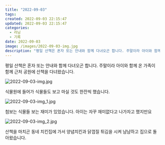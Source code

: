 ```yaml
---
title: "2022-09-03"
tags:
created: 2022-09-03 22:15:47
updated: 2022-09-03 22:15:47
categories:
  - 러닝
  - 기록
date: 2022-09-03
image: /images/2022-09-03-img.jpg
description: "평일 산책은 혼자 또는 안내와 함께 다녀오곤 합니다. 주말이라 아이와 함께 온 가족이 함께 근처 공원에 산책을 다녀왔습니다. 식물원에 들어가 식물들도 보고 마실 것도 한잔씩 했습니다. 첨보는 식물들 보는 재미가 있었습니다. 아이는 자꾸 재미없다고 나가자고 했지만요 산책을 마치곤 동네 치"
---
```


평일 산책은 혼자 또는 안내와 함께 다녀오곤 합니다.
주말이라 아이와 함께 온 가족이 함께 근처 공원에 산책을 다녀왔습니다.

 
 ![2022-09-03-img.jpg](/images/2022-09-03-img.jpg)
 
 

식물원에 들어가 식물들도 보고 마실 것도 한잔씩 했습니다.

 
 ![2022-09-03-img_1.jpg](/images/2022-09-03-img_1.jpg)
 
 

첨보는 식물들 보는 재미가 있었습니다. 아이는 자꾸 재미없다고 나가자고 했지만요

 
 ![2022-09-03-img_2.jpg](/images/2022-09-03-img_2.jpg)
 
 

산책을 마치곤 동네 치킨집에 가서 양념치킨과 닭껍질 튀김을 시켜 냠냠하고 집으로 돌아왔습니다.

